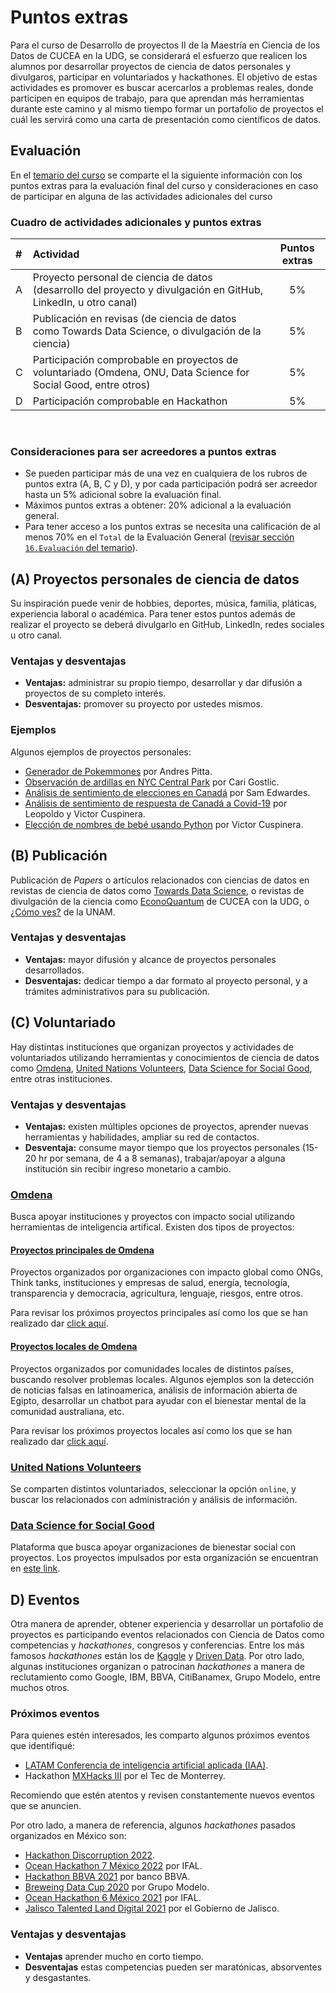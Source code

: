 # Puntos extras
Para el curso de Desarrollo de proyectos II de la Maestría en Ciencia de los Datos de CUCEA en la UDG, se considerará el esfuerzo que realicen los alumnos por desarrollar proyectos de ciencia de datos personales y divulgaros, participar en voluntariados y hackathones. El objetivo de estas actividades es promover es buscar acercarlos a problemas reales, donde participen en equipos de trabajo, para que aprendan más herramientas durante este camino y al mismo tiempo formar un portafolio de proyectos el cuál les servirá como una carta de presentación como científicos de datos.

## Evaluación

En el [temario del curso](https://github.com/vcuspinera/UDG_MCD_Project_Dev_II/blob/main/docs/Temario_IH602.pdf) se comparte el la siguiente información con los puntos extras para la evaluación final del curso y consideraciones en caso de participar en alguna de las actividades adicionales del curso

### Cuadro de actividades adicionales y puntos extras

|#|Actividad|Puntos extras|
|:---|:---|:---:|
|A| Proyecto personal de ciencia de datos (desarrollo del proyecto y divulgación en GitHub, LinkedIn, u otro canal)| 5%|
|B| Publicación en revisas (de ciencia de datos como Towards Data Science, o divulgación de la ciencia)|5%|
|C| Participación comprobable en proyectos de voluntariado (Omdena, ONU, Data Science for Social Good, entre otros)|5%|
|D| Participación comprobable en Hackathon|5%|

<br>

### Consideraciones para ser acreedores a puntos extras
- Se pueden participar más de una vez en cualquiera de los rubros de puntos extra (A, B, C y D), y por cada participación podrá ser acreedor hasta un 5% adicional sobre la evaluación final.
- Máximos puntos extras a obtener: 20% adicional a la evaluación general.
- Para tener acceso a los puntos extras se necesita una calificación de al menos 70% en el `Total` de la Evaluación General ([revisar sección `16.Evaluación` del temario](https://github.com/vcuspinera/UDG_MCD_Project_Dev_II/blob/main/docs/Temario_IH602.pdf)).

## (A) Proyectos personales de ciencia de datos
Su inspiración puede venir de hobbies, deportes, música, familia, pláticas, experiencia laboral o académica. Para tener estos puntos además de realizar el proyecto se deberá divulgarlo en GitHub, LinkedIn, redes sociales u otro canal.

### Ventajas y desventajas
- __Ventajas:__ administrar su propio tiempo, desarrollar y dar difusión a proyectos de su completo interés.
- __Desventajas:__ promover su proyecto por ustedes mismos.

### Ejemplos
Algunos ejemplos de proyectos personales:
- [Generador de Pokemmones](https://andrespitta.github.io/Pokemon-generator/) por Andres Pitta.
- [Observación de ardillas en NYC Central Park](https://squirrel-park-cgostic.herokuapp.com) por Cari Gostlic.
- [Análisis de sentimiento de elecciones en Canadá](https://github.com/SamEdwardes/sentiment-cdn-election) por Sam Edwardes.
- [Análisis de sentimiento de respuesta de Canadá a Covid-19](https://www.linkedin.com/pulse/canada-response-covid-19-victor-cuspinera/) por Leopoldo y Victor Cuspinera.
- [Elección de nombres de bebé usando Python](https://github.com/vcuspinera/Baby_names) por Victor Cuspinera.

## (B) Publicación
Publicación de *Papers* o artículos relacionados con ciencias de datos en revistas de ciencia de datos como [Towards Data Science](https://towardsdatascience.com), o revistas de divulgación de la ciencia como [EconoQuantum](https://econoquantum.cucea.udg.mx/index.php/EQ/index) de CUCEA con la UDG, o [¿Cómo ves?](http://www.comoves.unam.mx) de la UNAM.

### Ventajas y desventajas
- __Ventajas:__ mayor difusión y alcance de proyectos personales desarrollados.
- __Desventajas:__ dedicar tiempo a dar formato al proyecto personal, y a trámites administrativos para su publicación.

## (C) Voluntariado
Hay distintas instituciones que organizan proyectos y actividades de voluntariados utilizando herramientas y conocimientos de ciencia de datos como [Omdena](https://omdena.com), [United Nations Volunteers](https://app.unv.org/?type=online), [Data Science for Social Good](https://www.solveforgood.org), entre otras instituciones.

### Ventajas y desventajas
- __Ventajas:__ existen múltiples opciones de proyectos, aprender nuevas herramientas y habilidades, ampliar su red de contactos.
- __Desventaja:__ consume mayor tiempo que los proyectos personales (15-20 hr por semana, de 4 a 8 semanas), trabajar/apoyar a alguna institución sin recibir ingreso monetario a cambio.

### [Omdena](https://omdena.com)
Busca apoyar instituciones y proyectos con impacto social utilizando herramientas de inteligencia artifical. Existen dos tipos de proyectos:

#### [Proyectos principales de Omdena](https://omdena.com/projects)
Proyectos organizados por organizaciones con impacto global como ONGs, Think tanks, instituciones y empresas de salud, energía, tecnología, transparencia y democracia, agricultura, lenguaje, riesgos, entre otros.

Para revisar los próximos proyectos principales así como los que se han realizado dar [click aquí](https://omdena.com/projects).

#### [Proyectos locales de Omdena](https://omdena.com/chapters/)
Proyectos organizados por comunidades locales de distintos países, buscando resolver problemas locales. Algunos ejemplos son la detección de noticias falsas en latinoamerica, análisis de información abierta de Egipto, desarrollar un chatbot para ayudar con el bienestar mental de la comunidad australiana, etc.

Para revisar los próximos proyectos locales así como los que se han realizado dar [click aquí](https://omdena.com/chapters/).

### [United Nations Volunteers](https://app.unv.org/?type=online)
Se comparten distintos voluntariados, seleccionar la opción `online`, y buscar los relacionados con administración y análisis de información.

### [Data Science for Social Good](https://www.solveforgood.org)
Plataforma que busca apoyar organizaciones de bienestar social con proyectos. Los proyectos impulsados por esta organización se encuentran en [este link](https://www.solveforgood.org/proj/).

## D) Eventos
Otra manera de aprender, obtener experiencia y desarrollar un portafolio de proyectos es participando eventos relacionados con Ciencia de Datos como competencias y *hackathones*, congresos y conferencias. Entre los más famosos *hackathones* están los de [Kaggle](https://www.kaggle.com/competitions) y [Driven Data](https://www.drivendata.org/competitions/). Por otro lado, algunas instituciones organizan o patrocinan *hackathones* a manera de reclutamiento como Google, IBM, BBVA, CitiBanamex, Grupo Modelo, entre muchos otros.

### Próximos eventos
Para quienes estén interesados, les comparto algunos próximos eventos que identifiqué:
- [LATAM Conferencia de inteligencia artificial aplicada (IAA)](https://www.latam-ai.com).
- Hackathon [MXHacks III](https://mxhacks-iii.devpost.com) por el Tec de Monterrey.

Recomiendo que estén atentos y revisen constantemente nuevos eventos que se anuncien.

Por otro lado, a manera de referencia, algunos *hackathones* pasados organizados en México son:
- [Hackathon Discorruption 2022](https://discorruption.mx).
- [Ocean Hackathon 7 México 2022](https://www.campusmer.fr/cities-mexico-city-4377-10-0-0.html) por IFAL.
- [Hackathon BBVA 2021](https://openinnovation.bbva.com/es/evento/hackathon-bbva-2021) por banco BBVA.
- [Breweing Data Cup 2020](https://www.facebook.com/brewingdatacup/) por Grupo Modelo.
- [Ocean Hackathon 6 México 2021](https://ifal.mx/ciencias/ocean-hackathon-mexico) por IFAL.
- [Jalisco Talented Land Digital 2021](https://www.talent-land.mx/en/home/) por el Gobierno de Jalisco.

### Ventajas y desventajas
- __Ventajas__ aprender mucho en corto tiempo.
- __Desventajas__ estas competencias pueden ser maratónicas, absorventes y desgastantes.
